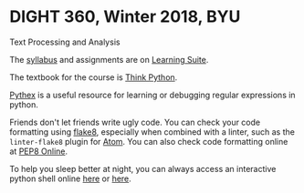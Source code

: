 # DIGHT 360, Winter 2018, BYU
Text Processing and Analysis

The [syllabus](https://learningsuite.byu.edu/view/-iEn0dQxauwU.html) and
assignments are on [Learning Suite](https://learningsuite.byu.edu).

The textbook for the course is [Think Python](http://greenteapress.com/wp/think-python-2e/).

[Pythex](http://pythex.org) is a useful resource for learning or debugging
regular expressions in python.

Friends don't let friends write ugly code. You can check your code formatting
using [flake8](https://pypi.python.org/pypi/flake8), especially when combined
with a linter, such as the `linter-flake8` plugin for [Atom](http://atom.io).
You can also check code formatting online at [PEP8 Online](http://pep8online.com/).

To help you sleep better at night, you can always access an interactive python
shell online [here](https://www.python.org/shell/) or [here](https://www.pythonanywhere.com).
